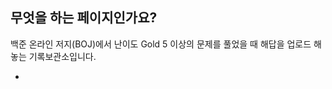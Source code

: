 ## 무엇을 하는 페이지인가요?

백준 온라인 저지(BOJ)에서 난이도 Gold 5 이상의 문제를 풀었을 때 해답을 업로드 해 놓는 기록보관소입니다.



- [solved.ac 프로필]: https://solved.ac/profile/kim0724

  
